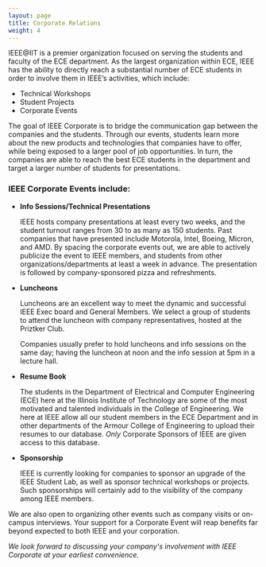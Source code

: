 ```yaml
---
layout: page
title: Corporate Relations
weight: 4
---
```


IEEE@IIT is a premier organization focused on serving the students and faculty of the ECE department. As the largest organization within ECE, IEEE has the ability to directly reach a substantial number of ECE students in order to involve them in IEEE’s activities, which include:

*   Technical Workshops
*   Student Projects
*   Corporate Events

The goal of IEEE Corporate is to bridge the communication gap between the companies and the students. Through our events, students learn more about the new products and technologies that companies have to offer, while being exposed to a larger pool of job opportunities. In turn, the companies are able to reach the best ECE students in the department and target a larger number of students for presentations.

### IEEE Corporate Events include:

*   **Info Sessions/Technical Presentations**

    IEEE hosts company presentations at least every two weeks, and the student turnout ranges from 30 to as many as 150 students. Past companies that have presented include Motorola, Intel, Boeing, Micron, and AMD. By spacing the corporate events out, we are able to actively publicize the event to IEEE members, and students from other organizations/departments at least a week in advance. The presentation is followed by company-sponsored pizza and refreshments.

*   **Luncheons**

    Luncheons are an excellent way to meet the dynamic and successful IEEE Exec board and General Members. We select a group of students to attend the luncheon with company representatives, hosted at the Priztker Club.

    Companies usually prefer to hold luncheons and info sessions on the same day; having the luncheon at noon and the info session at 5pm in a lecture hall.
    

*   **Resume Book**

    The students in the Department of Electrical and Computer Engineering (ECE) here at the Illinois Institute of Technology are some of the most motivated and talented individuals in the College of Engineering. We here at IEEE allow all our student members in the ECE Department and in other departments of the Armour College of Engineering to upload their resumes to our database. *Only* Corporate Sponsors of IEEE are given access to this database.
    
<!---
    If you are a student and would like to upload your resume to our database, please visit our [submission form.]({{ site.baseurl }}/resume/)
--->
*   **Sponsorship**

    IEEE is currently looking for companies to sponsor an upgrade of the IEEE Student Lab, as well as sponsor technical workshops or projects. Such sponsorships will certainly add to the visibility of the company among IEEE members.

We are also open to organizing other events such as company visits or on-campus interviews. Your support for a Corporate Event will reap benefits far beyond expected to both IEEE and your corporation.

_We look forward to discussing your company's involvement with IEEE Corporate at your earliest convenience._
